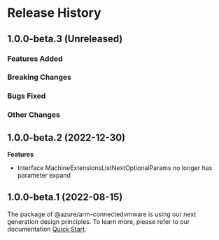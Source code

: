 # Release History

## 1.0.0-beta.3 (Unreleased)

### Features Added

### Breaking Changes

### Bugs Fixed

### Other Changes

## 1.0.0-beta.2 (2022-12-30)
    
**Features**

  - Interface MachineExtensionsListNextOptionalParams no longer has parameter expand
    
    
## 1.0.0-beta.1 (2022-08-15)

The package of @azure/arm-connectedvmware is using our next generation design principles. To learn more, please refer to our documentation [Quick Start](https://aka.ms/azsdk/js/mgmt/quickstart ).
